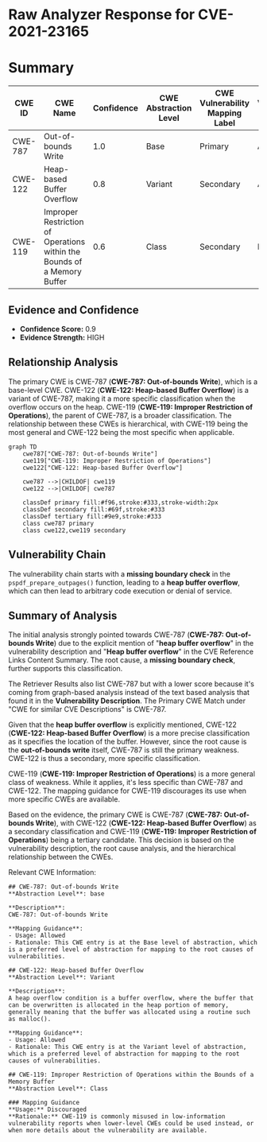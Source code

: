 # Raw Analyzer Response for CVE-2021-23165

# Summary
| CWE ID | CWE Name | Confidence | CWE Abstraction Level | CWE Vulnerability Mapping Label | CWE-Vulnerability Mapping Notes |
|---|---|---|---|---|---|
| CWE-787 | Out-of-bounds Write | 1.0 | Base | Primary | Allowed |
| CWE-122 | Heap-based Buffer Overflow | 0.8 | Variant | Secondary | Allowed |
| CWE-119 | Improper Restriction of Operations within the Bounds of a Memory Buffer | 0.6 | Class | Secondary | Discouraged |

## Evidence and Confidence

*   **Confidence Score:** 0.9
*   **Evidence Strength:** HIGH

## Relationship Analysis
The primary CWE is CWE-787 (**CWE-787: Out-of-bounds Write**), which is a base-level CWE. CWE-122 (**CWE-122: Heap-based Buffer Overflow**) is a variant of CWE-787, making it a more specific classification when the overflow occurs on the heap. CWE-119 (**CWE-119: Improper Restriction of Operations**), the parent of CWE-787, is a broader classification. The relationship between these CWEs is hierarchical, with CWE-119 being the most general and CWE-122 being the most specific when applicable.

```mermaid
graph TD
    cwe787["CWE-787: Out-of-bounds Write"]
    cwe119["CWE-119: Improper Restriction of Operations"]
    cwe122["CWE-122: Heap-based Buffer Overflow"]
    
    cwe787 -->|CHILDOF| cwe119
    cwe122 -->|CHILDOF| cwe787
    
    classDef primary fill:#f96,stroke:#333,stroke-width:2px
    classDef secondary fill:#69f,stroke:#333
    classDef tertiary fill:#9e9,stroke:#333
    class cwe787 primary
    class cwe122,cwe119 secondary
```

## Vulnerability Chain
The vulnerability chain starts with a **missing boundary check** in the `pspdf_prepare_outpages()` function, leading to a **heap buffer overflow**, which can then lead to arbitrary code execution or denial of service.

## Summary of Analysis
The initial analysis strongly pointed towards CWE-787 (**CWE-787: Out-of-bounds Write**) due to the explicit mention of "**heap buffer overflow**" in the vulnerability description and "**Heap buffer overflow**" in the CVE Reference Links Content Summary. The root cause, a **missing boundary check**, further supports this classification.

The Retriever Results also list CWE-787 but with a lower score because it's coming from graph-based analysis instead of the text based analysis that found it in the **Vulnerability Description**. The Primary CWE Match under "CWE for similar CVE Descriptions" is CWE-787.

Given that the **heap buffer overflow** is explicitly mentioned, CWE-122 (**CWE-122: Heap-based Buffer Overflow**) is a more precise classification as it specifies the location of the buffer. However, since the root cause is the **out-of-bounds write** itself, CWE-787 is still the primary weakness. CWE-122 is thus a secondary, more specific classification.

CWE-119 (**CWE-119: Improper Restriction of Operations**) is a more general class of weakness. While it applies, it's less specific than CWE-787 and CWE-122. The mapping guidance for CWE-119 discourages its use when more specific CWEs are available.

Based on the evidence, the primary CWE is CWE-787 (**CWE-787: Out-of-bounds Write**), with CWE-122 (**CWE-122: Heap-based Buffer Overflow**) as a secondary classification and CWE-119 (**CWE-119: Improper Restriction of Operations**) being a tertiary candidate. This decision is based on the vulnerability description, the root cause analysis, and the hierarchical relationship between the CWEs.

Relevant CWE Information:
```
## CWE-787: Out-of-bounds Write
**Abstraction Level**: base

**Description**:
CWE-787: Out-of-bounds Write

**Mapping Guidance**:
- Usage: Allowed
- Rationale: This CWE entry is at the Base level of abstraction, which is a preferred level of abstraction for mapping to the root causes of vulnerabilities.
```

```
## CWE-122: Heap-based Buffer Overflow
**Abstraction Level**: Variant

**Description**:
A heap overflow condition is a buffer overflow, where the buffer that can be overwritten is allocated in the heap portion of memory, generally meaning that the buffer was allocated using a routine such as malloc().

**Mapping Guidance**:
- Usage: Allowed
- Rationale: This CWE entry is at the Variant level of abstraction, which is a preferred level of abstraction for mapping to the root causes of vulnerabilities.
```

```
## CWE-119: Improper Restriction of Operations within the Bounds of a Memory Buffer
**Abstraction Level**: Class

### Mapping Guidance
**Usage:** Discouraged
**Rationale:** CWE-119 is commonly misused in low-information vulnerability reports when lower-level CWEs could be used instead, or when more details about the vulnerability are available.
```